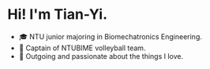 # Hi! I'm Tian-Yi.

- 🎓 NTU junior majoring in Biomechatronics Engineering.
- 🏐 Captain of NTUBIME volleyball team.
- 👏 Outgoing and passionate about the things I love.
